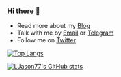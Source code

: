### Hi there 👋

- Read more about my [Blog](https://ljason.cn/)
- Talk with me by [Email](mailto:ljason@ljason.cn) or [Telegram](https://t.me/LJason)
- Follow me on [Twitter](https://twitter.com/LJason77)

[![Top Langs](https://github-readme-stats.vercel.app/api/top-langs/?username=LJason77&layout=compact&langs_count=20&hide=java,javascript,css,php,go,html,vue,C%23)](https://github.com/anuraghazra/github-readme-stats)

[![LJason77's GitHub stats](https://github-readme-stats.vercel.app/api?username=LJason77&show_icons=true&count_private=true&include_all_commits=true)](https://github.com/anuraghazra/github-readme-stats)
